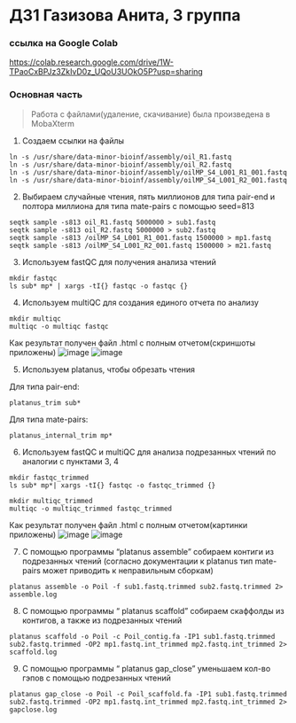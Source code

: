 # ДЗ1 Газизова Анита, 3 группа
### ссылка на Google Colab

https://colab.research.google.com/drive/1W-TPaoCxBPJz3ZkIvD0z_UQoU3UOkO5P?usp=sharing

### Основная часть
>Работа с файлами(удаление, скачивание) была произведена в MobaXterm
1. Создаем ссылки на файлы 
```
ln -s /usr/share/data-minor-bioinf/assembly/oil_R1.fastq
ln -s /usr/share/data-minor-bioinf/assembly/oil_R2.fastq
ln -s /usr/share/data-minor-bioinf/assembly/oilMP_S4_L001_R1_001.fastq
ln -s /usr/share/data-minor-bioinf/assembly/oilMP_S4_L001_R2_001.fastq
```
2. Выбираем случайные чтения, пять миллионов для типа pair-end и полтора миллиона для типа mate-pairs с помощью seed=813
```
seqtk sample -s813 oil_R1.fastq 5000000 > sub1.fastq
seqtk sample -s813 oil_R2.fastq 5000000 > sub2.fastq
seqtk sample -s813 /oilMP_S4_L001_R1_001.fastq 1500000 > mp1.fastq
seqtk sample -s813 /oilMP_S4_L001_R2_001.fastq 1500000 > m21.fastq
```

3. Используем fastQC для получения анализа чтений
```
mkdir fastqc
ls sub* mp* | xargs -tI{} fastqc -o fastqc {}
```

4. Используем multiQC для создания единого отчета по анализу
```
mkdir multiqc
multiqc -o multiqc fastqc
```
Как результат получен файл .html с полным отчетом(скриншоты приложены)
![image](https://user-images.githubusercontent.com/96356442/193862199-a025b2a8-2861-468c-824c-92006efbb0a1.png)
![image](https://user-images.githubusercontent.com/96356442/193863003-2b0e8f96-67d4-4c3c-8fc8-2044e557f3a1.png)


5. Используем platanus, чтобы обрезать чтения

Для типа pair-end:
```
platanus_trim sub*
```
Для типа mate-pairs:
```
platanus_internal_trim mp*
```

6. Используем fastQC и multiQC для анализа подрезанных чтений по аналогии с пунктами 3, 4
```
mkdir fastqc_trimmed
ls sub* mp*| xargs -tI{} fastqc -o fastqc_trimmed {}
```
```
mkdir multiqc_trimmed
multiqc -o multiqc_trimmed fastqc_trimmed
```
Как результат получен файл .html с полным отчетом(картинки приложены)
![image](https://user-images.githubusercontent.com/96356442/193863538-29000721-d4a0-41fa-a328-704a9e8d9bb0.png)
![image](https://user-images.githubusercontent.com/96356442/193863805-c04835f0-edaa-476e-909d-4692a4834e92.png)

7. С помощью программы “platanus assemble” собираем контиги из подрезанных чтений (согласно документации к platanus тип mate-pairs может приводить к неправильным сборкам)
```
platanus assemble -o Poil -f sub1.fastq.trimmed sub2.fastq.trimmed 2> assemble.log
```
8. С помощью программы “ platanus scaffold” собираем скаффолды из контигов, а также из подрезанных чтений
```
platanus scaffold -o Poil -c Poil_contig.fa -IP1 sub1.fastq.trimmed sub2.fastq.trimmed -OP2 mp1.fastq.int_trimmed mp2.fastq.int_trimmed 2> scaffold.log
```
9. С помощью программы “ platanus gap_close” уменьшаем кол-во гэпов с помощью подрезанных чтений
```
platanus gap_close -o Poil -c Poil_scaffold.fa -IP1 sub1.fastq.trimmed sub2.fastq.trimmed -OP2 mp1.fastq.int_trimmed mp2.fastq.int_trimmed 2> gapclose.log
```

